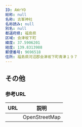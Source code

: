 ```yaml
---
ID: AWrYO
総称: null
名称: 古峯神社
名称読み: null
別名: null
都道府県: 福島県
区域: 会津坂下町
緯度: 37.5906201
経度: 139.8313988
郵便番号: 9696518
住所: 福島県河沼郡会津坂下町青津１９７
---
```


## その他

### 参考URL

| URL | 説明          |
| --- | ------------- |
|     | OpenStreetMap |
